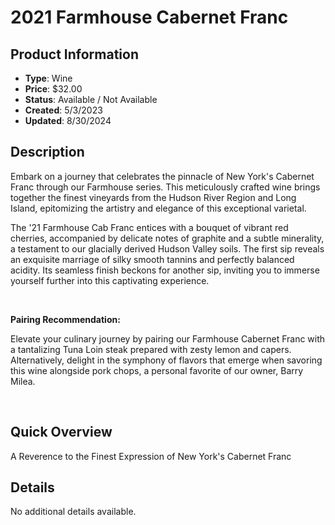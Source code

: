 # 2021 Farmhouse Cabernet Franc

## Product Information
- **Type**: Wine
- **Price**: $32.00
- **Status**: Available / Not Available
- **Created**: 5/3/2023
- **Updated**: 8/30/2024

## Description
<p><span style="font-weight: 400;">Embark on a journey that celebrates the pinnacle of New York's Cabernet Franc through our Farmhouse series. This meticulously crafted wine brings together the finest vineyards from the Hudson River Region and Long Island, epitomizing the artistry and elegance of this exceptional varietal.</span></p>
<p><span style="font-weight: 400;">The '21 Farmhouse Cab Franc entices with a bouquet of vibrant red cherries,&nbsp;</span><span style="font-weight: 400;">accompanied by delicate notes of graphite and a subtle minerality, a testament to our glacially derived Hudson Valley soils. The first sip reveals an exquisite marriage of silky smooth tannins and perfectly balanced acidity. Its seamless finish beckons for another sip, inviting you to immerse yourself further into this captivating experience.</span></p>
<p>&nbsp;</p>
<p><strong>Pairing Recommendation:</strong></p>
<p><span style="font-weight: 400;">Elevate your culinary journey by pairing our Farmhouse Cabernet Franc with a tantalizing Tuna Loin steak prepared with zesty lemon and capers. Alternatively, delight in the symphony of flavors that emerge when savoring this wine alongside pork chops, a personal favorite of our owner, Barry Milea.</span></p>
<p>&nbsp;</p>

## Quick Overview
A Reverence to the Finest Expression of New York's Cabernet Franc

## Details
No additional details available.
